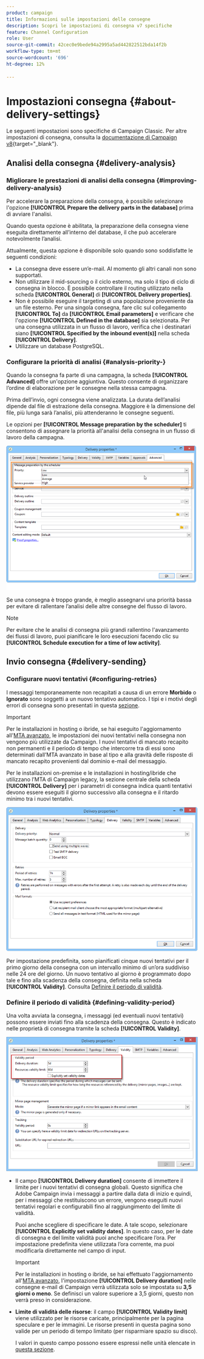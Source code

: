 ```yaml
---
product: campaign
title: Informazioni sulle impostazioni delle consegne
description: Scopri le impostazioni di consegna v7 specifiche
feature: Channel Configuration
role: User
source-git-commit: 42cec0e9bede94a2995a5ad442822512bda14f2b
workflow-type: tm+mt
source-wordcount: '696'
ht-degree: 12%

---
```


# Impostazioni consegna {#about-delivery-settings}

Le seguenti impostazioni sono specifiche di Campaign Classic. Per altre impostazioni di consegna, consulta la [documentazione di Campaign v8](https://experienceleague.adobe.com/docs/campaign/campaign-v8/send/gs-message.html?lang=it){target="_blank"}.

## Analisi della consegna {#delivery-analysis}

### Migliorare le prestazioni di analisi della consegna {#improving-delivery-analysis}

Per accelerare la preparazione della consegna, è possibile selezionare l&#39;opzione **[!UICONTROL Prepare the delivery parts in the database]** prima di avviare l&#39;analisi.

Quando questa opzione è abilitata, la preparazione della consegna viene eseguita direttamente all’interno del database, il che può accelerare notevolmente l’analisi.

Attualmente, questa opzione è disponibile solo quando sono soddisfatte le seguenti condizioni:

* La consegna deve essere un’e-mail. Al momento gli altri canali non sono supportati.
* Non utilizzare il mid-sourcing o il ciclo esterno, ma solo il tipo di ciclo di consegna in blocco. È possibile controllare il routing utilizzato nella scheda **[!UICONTROL General]** di **[!UICONTROL Delivery properties]**.
* Non è possibile eseguire il targeting di una popolazione proveniente da un file esterno. Per una singola consegna, fare clic sul collegamento **[!UICONTROL To]** da **[!UICONTROL Email parameters]** e verificare che l&#39;opzione **[!UICONTROL Defined in the database]** sia selezionata. Per una consegna utilizzata in un flusso di lavoro, verifica che i destinatari siano **[!UICONTROL Specified by the inbound event(s)]** nella scheda **[!UICONTROL Delivery]**.
* Utilizzare un database PostgreSQL.

### Configurare la priorità di analisi {#analysis-priority-}

Quando la consegna fa parte di una campagna, la scheda **[!UICONTROL Advanced]** offre un&#39;opzione aggiuntiva. Questo consente di organizzare l’ordine di elaborazione per le consegne nella stessa campagna.

Prima dell’invio, ogni consegna viene analizzata. La durata dell’analisi dipende dal file di estrazione della consegna. Maggiore è la dimensione del file, più lunga sarà l’analisi, più attenderanno le consegne seguenti.

Le opzioni per **[!UICONTROL Message preparation by the scheduler]** ti consentono di assegnare la priorità all&#39;analisi della consegna in un flusso di lavoro della campagna.

![](assets/delivery_analysis_priority.png)

Se una consegna è troppo grande, è meglio assegnarvi una priorità bassa per evitare di rallentare l’analisi delle altre consegne del flusso di lavoro.

>[!NOTE]
>
>Per evitare che le analisi di consegna più grandi rallentino l&#39;avanzamento dei flussi di lavoro, puoi pianificare le loro esecuzioni facendo clic su **[!UICONTROL Schedule execution for a time of low activity]**.

## Invio consegna {#delivery-sending}

### Configurare nuovi tentativi {#configuring-retries}

I messaggi temporaneamente non recapitati a causa di un errore **Morbido** o **Ignorato** sono soggetti a un nuovo tentativo automatico. I tipi e i motivi degli errori di consegna sono presentati in questa [sezione](understanding-delivery-failures.md#delivery-failure-types-and-reasons).

>[!IMPORTANT]
>
>Per le installazioni in hosting o ibride, se hai eseguito l&#39;aggiornamento all&#39;[MTA avanzato](sending-with-enhanced-mta.md), le impostazioni dei nuovi tentativi nella consegna non vengono più utilizzate da Campaign. I nuovi tentativi di mancato recapito non permanenti e il periodo di tempo che intercorre tra di essi sono determinati dall’MTA avanzato in base al tipo e alla gravità delle risposte di mancato recapito provenienti dal dominio e-mail del messaggio.

Per le installazioni on-premise e le installazioni in hosting/ibride che utilizzano l’MTA di Campaign legacy, la sezione centrale della scheda **[!UICONTROL Delivery]** per i parametri di consegna indica quanti tentativi devono essere eseguiti il giorno successivo alla consegna e il ritardo minimo tra i nuovi tentativi.

![](assets/s_ncs_user_wizard_retry_param.png)

Per impostazione predefinita, sono pianificati cinque nuovi tentativi per il primo giorno della consegna con un intervallo minimo di un’ora suddiviso nelle 24 ore del giorno. Un nuovo tentativo al giorno è programmato dopo tale e fino alla scadenza della consegna, definita nella scheda **[!UICONTROL Validity]**. Consulta [Definire il periodo di validità](#defining-validity-period).

### Definire il periodo di validità {#defining-validity-period}

Una volta avviata la consegna, i messaggi (ed eventuali nuovi tentativi) possono essere inviati fino alla scadenza della consegna. Questo è indicato nelle proprietà di consegna tramite la scheda **[!UICONTROL Validity]**.

![](assets/s_ncs_user_email_del_valid_period.png)

* Il campo **[!UICONTROL Delivery duration]** consente di immettere il limite per i nuovi tentativi di consegna globali. Questo significa che Adobe Campaign invia i messaggi a partire dalla data di inizio e quindi, per i messaggi che restituiscono un errore, vengono eseguiti nuovi tentativi regolari e configurabili fino al raggiungimento del limite di validità.

  Puoi anche scegliere di specificare le date. A tale scopo, selezionare **[!UICONTROL Explicitly set validity dates]**. In questo caso, per le date di consegna e del limite validità puoi anche specificare l’ora. Per impostazione predefinita viene utilizzata l’ora corrente, ma puoi modificarla direttamente nel campo di input.

  >[!IMPORTANT]
  >
  >Per le installazioni in hosting o ibride, se hai effettuato l&#39;aggiornamento all&#39;[MTA avanzato](sending-with-enhanced-mta.md), l&#39;impostazione **[!UICONTROL Delivery duration]** nelle consegne e-mail di Campaign verrà utilizzata solo se impostata su **3,5 giorni o meno**. Se definisci un valore superiore a 3,5 giorni, questo non verrà preso in considerazione.

* **Limite di validità delle risorse**: il campo **[!UICONTROL Validity limit]** viene utilizzato per le risorse caricate, principalmente per la pagina speculare e per le immagini. Le risorse presenti in questa pagina sono valide per un periodo di tempo limitato (per risparmiare spazio su disco).

  I valori in questo campo possono essere espressi nelle unità elencate in [questa sezione](../../platform/using/adobe-campaign-workspace.md#default-units).

